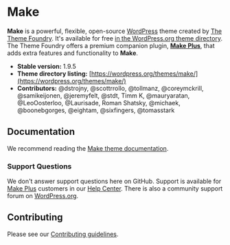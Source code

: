 # Make

**Make** is a powerful, flexible, open-source [WordPress](https://wordpress.org) theme created by [The Theme Foundry](https://thethemefoundry.com). It's available for free [in the WordPress.org theme directory](https://wordpress.org/themes/make/). The Theme Foundry offers a premium companion plugin, **[Make Plus](https://thethemefoundry.com/make/)**, that adds extra features and functionality to **Make**.

* **Stable version:** 1.9.5
* **Theme directory listing:** [https://wordpress.org/themes/make/](https://wordpress.org/themes/make/)
* **Contributors:** @dstrojny, @scottrrollo, @tollmanz, @coreymckrill, @samikeijonen, @jeremyfelt, @stdt, Timm K, @mauryaratan, @LeoOosterloo, @Laurisade, Roman Shatsky, @michaek, @boonebgorges, @eightam, @sixfingers, @tomasstark

## Documentation

We recommend reading the [Make theme documentation](https://thethemefoundry.com/make-help/).

### Support Questions

We don't answer support questions here on GitHub. Support is available for [Make Plus](https://thethemefoundry.com/make-buy/) customers in our [Help Center](https://thethemefoundry.com/support/). There is also a community support forum on [WordPress.org](https://wordpress.org/support/theme/make).

## Contributing

Please see our [Contributing guidelines](CONTRIBUTING.md).
